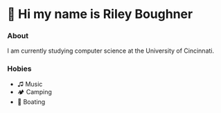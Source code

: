 # 🚀 Hi my name is **Riley Boughner**

### About
I am currently studying computer science at the University of Cincinnati.

### Hobies
 - ♫ Music
 - 🏕 Camping
 - 🚣 Boating
